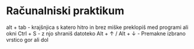 # Računalniski praktikum
alt + tab - krajšnjica  s katero hitro in brez miške preklopiš med programi ali okni
Ctrl + S - z njo shraniš datoteko
Alt + ↑ / Alt + ↓ - Premakne izbrano vrstico gor ali dol
